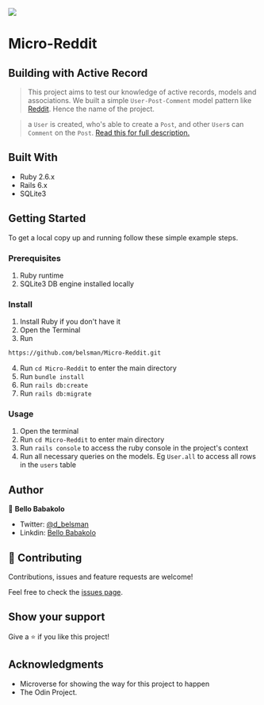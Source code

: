 ![](https://img.shields.io/badge/Microverse-blueviolet)

# Micro-Reddit
## Building with Active Record

> This project aims to test our knowledge of active records, models and associations. We built a simple ```User-Post-Comment``` model pattern like [Reddit](https://www.reddit.com/). Hence the name of the project. 

> a ```User``` is created, who's able to create a ```Post```, and other ```User```s can ```Comment``` on the ```Post```. [Read this for full description.](https://www.theodinproject.com/courses/ruby-on-rails/lessons/building-with-active-record-ruby-on-rails)


## Built With

- Ruby 2.6.x
- Rails 6.x
- SQLite3

## Getting Started

To get a local copy up and running follow these simple example steps.

### Prerequisites
1. Ruby runtime
2. SQLite3 DB engine installed locally

### Install

1) Install Ruby if you don't have it
2) Open the Terminal
3) Run

```sh
https://github.com/belsman/Micro-Reddit.git
```

4) Run ```cd Micro-Reddit``` to enter the main directory
5) Run ```bundle install```
6) Run ```rails db:create```
7) Run ```rails db:migrate```

### Usage

1) Open the terminal
2) Run ```cd Micro-Reddit``` to enter main directory
3) Run ```rails console``` to access the ruby console in the project's context
4) Run all necessary queries on the models. Eg ```User.all``` to access all rows in the ```users``` table

## Author

👤 **Bello Babakolo**

- Twitter: [@d_belsman](https://twitter.com/d_belsman)
- Linkdin: [Bello Babakolo](https://www.linkedin.com/in/bello-babakolo-b23b17145/)


## 🤝 Contributing

Contributions, issues and feature requests are welcome!

Feel free to check the [issues page](issues/).

## Show your support

Give a ⭐️ if you like this project!

## Acknowledgments

- Microverse for showing the way for this project to happen
- The Odin Project.